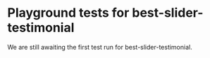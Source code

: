 # Playground tests for best-slider-testimonial
We are still awaiting the first test run for best-slider-testimonial.
